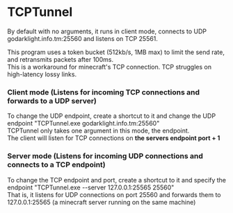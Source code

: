 # TCPTunnel
By default with no arguments, it runs in client mode, connects to UDP godarklight.info.tm:25560 and listens on TCP 25561.  
  
This program uses a token bucket (512kb/s, 1MB max) to limit the send rate, and retransmits packets after 100ms.  
This is a workaround for minecraft's TCP connection. TCP struggles on high-latency lossy links.  
  
### Client mode (Listens for incoming TCP connections and forwards to a UDP server)
To change the UDP endpoint, create a shortcut to it and change the UDP endpoint "TCPTunnel.exe godarklight.info.tm:25560"  
TCPTunnel only takes one argument in this mode, the endpoint.  
The client will listen for TCP connections on __the servers endpoint port + 1__  
  
### Server mode (Listens for incoming UDP connections and connects to a TCP endpoint)
To change the TCP endpoint and port, create a shortcut to it and specify the endpoint "TCPTunnel.exe --server 127.0.0.1:25565 25560"  
That is, it listens for UDP connections on port 25560 and forwards them to 127.0.0.1:25565 (a minecraft server running on the same machine)  

